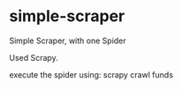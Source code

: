 # simple-scraper
Simple Scraper, with one Spider

Used Scrapy.

execute the spider using: scrapy crawl funds
